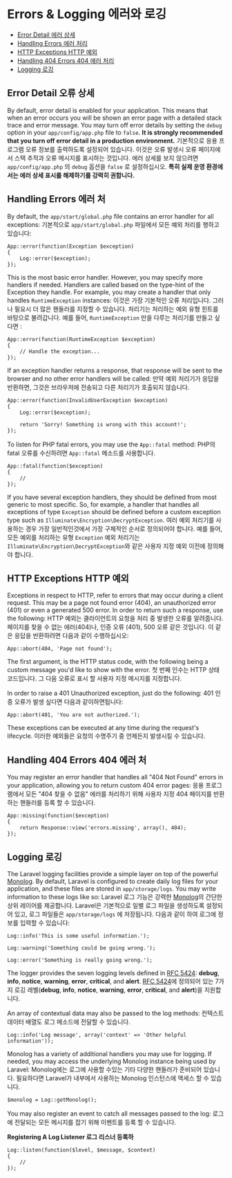 # Errors & Logging 에러와 로깅

- [Error Detail 에러 상세](#error-detail)
- [Handling Errors 에러 처리](#handling-errors)
- [HTTP Exceptions HTTP 예외](#http-exceptions)
- [Handling 404 Errors 404 에러 처리](#handling-404-errors)
- [Logging 로깅](#logging)

<a name="error-detail 오류 상세"></a>
## Error Detail 오류 상세

By default, error detail is enabled for your application. This means that when an error occurs you will be shown an error page with a detailed stack trace and error message. You may turn off error details by setting the `debug` option in your `app/config/app.php` file to `false`. **It is strongly recommended that you turn off error detail in a production environment.** 기본적으로 응용 프로그램 오류 정보를 출력하도록 설정되어 있습니다. 이것은 오류 발생시 오류 페이지에서 스택 추적과 오류 메시지를 표시하는 것입니다. 에러 상세를 보지 않으려면 `app/config/app.php` 의 `debug` 옵션을 `false` 로 설정하십시오. **특히 실제 운영 환경에서는 에러 상세 표시를 해제하기를 강력히 권합니다.**

<a name="handling-errors"></a>
## Handling Errors 에러 처

By default, the `app/start/global.php` file contains an error handler for all exceptions: 기본적으로 `app/start/global.php` 파일에서 모든 예외 처리를 행하고 있습니다:

	App::error(function(Exception $exception)
	{
		Log::error($exception);
	});

This is the most basic error handler. However, you may specify more handlers if needed. Handlers are called based on the type-hint of the Exception they handle. For example, you may create a handler that only handles `RuntimeException` instances: 이것은 가장 기본적인 오류 처리입니다. 그러나 필요시 더 많은 핸들러를 지정할 수 있습니다. 처리기는 처리하는 예외 유형 힌트를 바탕으로 불려갑니다. 예를 들어, `RuntimeException` 만을 다루는 처리기를 만들고 싶다면 :

	App::error(function(RuntimeException $exception)
	{
		// Handle the exception...
	});

If an exception handler returns a response, that response will be sent to the browser and no other error handlers will be called: 만약 예외 처리기가 응답을 반환하면, 그것은 브라우저에 전송되고 다른 처리기가 호출되지 않습니다.

	App::error(function(InvalidUserException $exception)
	{
		Log::error($exception);

		return 'Sorry! Something is wrong with this account!';
	});

To listen for PHP fatal errors, you may use the `App::fatal` method: PHP의 fatal 오류를 수신하려면 `App::fatal` 메소드를 사용합니다.

	App::fatal(function($exception)
	{
		//
	});

If you have several exception handlers, they should be defined from most generic to most specific. So, for example, a handler that handles all exceptions of type `Exception` should be defined before a custom exception type such as `Illuminate\Encryption\DecryptException`. 여러 예외 처리기를 사용하는 경우 가장 일반적인것에서 가장 구체적인 순서로 정의되어야 합니다. 예를 들어, 모든 예외를 처리하는 유형 `Exception` 예외 처리기는 `Illuminate\Encryption\DecryptException`와 같은 사용자 지정 예외 이전에 정의해야 합니다.

<a name="http-exceptions"></a>
## HTTP Exceptions HTTP 예외

Exceptions in respect to HTTP, refer to errors that may occur during a client request. This may be a page not found error (404), an unauthorized error (401) or even a generated 500 error. In order to return such a response, use the following: HTTP 예외는 클라이언트의 요청을 처리 중 발생한 오류를 알려줍니다. 페이지를 찾을 수 없는 에러(404)나, 인증 오류 (401), 500 오류 같은 것입니다. 이 같은 응답을 반환하려면 다음과 같이 수행하십시오:

	App::abort(404, 'Page not found');

The first argument, is the HTTP status code, with the following being a custom message you'd like to show with the error. 첫 번째 인수는 HTTP 상태 코드입니다. 그 다음 오류로 표시 할 사용자 지정 메시지를 지정합니다.

In order to raise a 401 Unauthorized exception, just do the following: 401 인증 오류가 발생 싶다면 다음과 같이하면됩니다:

	App::abort(401, 'You are not authorized.');

These exceptions can be executed at any time during the request's lifecycle. 이러한 예외들은 요청의 수명주기 중 언제든지 발생시킬 수 있습니다.

<a name="handling-404-errors"></a>
## Handling 404 Errors 404 에러 처

You may register an error handler that handles all "404 Not Found" errors in your application, allowing you to return custom 404 error pages: 응용 프로그램에서 모든 "404 찾을 수 없음" 에러를 처리하기 위해 사용자 지정 404 페이지를 반환하는 핸들러를 등록 할 수 있습니다.

	App::missing(function($exception)
	{
		return Response::view('errors.missing', array(), 404);
	});

<a name="logging"></a>
## Logging 로깅

The Laravel logging facilities provide a simple layer on top of the powerful [Monolog](http://github.com/seldaek/monolog). By default, Laravel is configured to create daily log files for your application, and these files are stored in `app/storage/logs`. You may write information to these logs like so: Laravel 로그 기능은 강력한 [Monolog](http://github.com/seldaek/monolog)의 간단한 상위 레이어를 제공합니다. Laravel은 기본적으로 일별 로그 파일을 생성하도록 설정되어 있고, 로그 파일들은 `app/storage/logs` 에 저장됩니다. 다음과 같이 하여 로그에 정보를 입력할 수 있습니다:

	Log::info('This is some useful information.');

	Log::warning('Something could be going wrong.');

	Log::error('Something is really going wrong.');

The logger provides the seven logging levels defined in [RFC 5424](http://tools.ietf.org/html/rfc5424): **debug**, **info**, **notice**, **warning**, **error**, **critical**, and **alert**. [RFC 5424](http://tools.ietf.org/html/rfc5424)에 정의되어 있는 7가지 로깅 레벨(**debug**, **info**, **notice**, **warning**, **error**, **critical**, and **alert**)을 지원합니다.

An array of contextual data may also be passed to the log methods: 컨텍스트 데이터 배열도 로그 메소드에 전달할 수 있습니다.

	Log::info('Log message', array('context' => 'Other helpful information'));

Monolog has a variety of additional handlers you may use for logging. If needed, you may access the underlying Monolog instance being used by Laravel: Monolog에는 로그에 사용할 수있는 기타 다양한 핸들러가 준비되어 있습니다. 필요하다면 Laravel가 내부에서 사용하는 Monolog 인스턴스에 액세스 할 수 있습니다.

	$monolog = Log::getMonolog();

You may also register an event to catch all messages passed to the log: 로그에 전달되는 모든 메시지를 잡기 위해 이벤트를 등록 할 수 있습니다.

**Registering A Log Listener 로그 리스너 등록하**

	Log::listen(function($level, $message, $context)
	{
		//
	});
